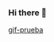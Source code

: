 ### Hi there 👋

[gif-prueba](https://user-images.githubusercontent.com/75494927/170114143-1823ea46-3212-4855-b84b-fb75c7797130.gif)

<!--!
**ivalani/ivalani** is a ✨ _special_ ✨ repository because its `README.md` (this file) appears on your GitHub profile.

Here are some ideas to get you started:

- 🔭 I’m currently working on ...
- 🌱 I’m currently learning ...![Uploading gif-prueba.gif…]()

- 👯 I’m looking to collaborate on ...
- 🤔 I’m looking for help with ...
- 💬 Ask me about ...
- 📫 How to reach me: ...
- 😄 Pronouns: ...
- ⚡ Fun fact: ...
-->
